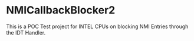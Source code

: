 # NMICallbackBlocker2
This is a POC Test project for INTEL CPUs on blocking NMI Entries through the IDT Handler.
